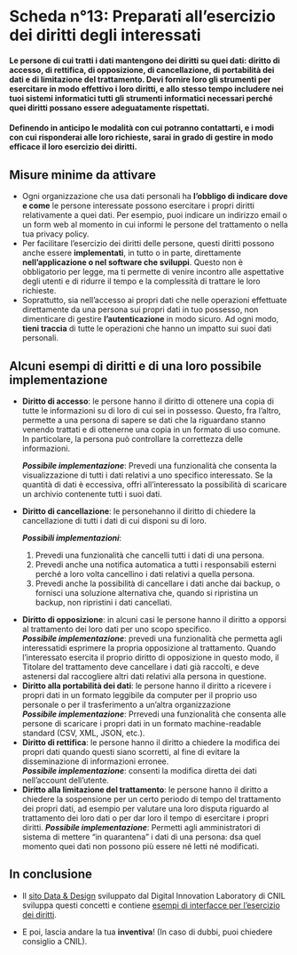 # Scheda n°13: Preparati all’esercizio dei diritti degli interessati

#### Le persone di cui tratti i dati mantengono dei diritti su quei dati: diritto di accesso, di rettifica, di opposizione, di cancellazione, di portabilità dei dati e di limitazione del trattamento. Devi fornire loro gli strumenti per esercitare in modo effettivo i loro diritti, e allo stesso tempo includere nei tuoi sistemi informatici tutti gli strumenti informatici necessari perché quei diritti possano essere adeguatamente rispettati.

#### Definendo in anticipo le modalità con cui potranno contattarti, e i modi con cui risponderai alle loro richieste, sarai in grado di gestire in modo efficace il loro esercizio dei diritti.


## Misure minime da attivare

* Ogni organizzazione che usa dati personali ha **l’obbligo di indicare dove e come** le persone interessate possono esercitare i propri diritti relativamente a quei dati. Per esempio, puoi indicare un indirizzo email o un form web al momento in cui informi le persone del trattamento o nella tua privacy policy.
* Per facilitare l’esercizio dei diritti delle persone, questi diritti possono anche essere **implementati**, in tutto o in parte, direttamente **nell’applicazione o nel software che sviluppi**. Questo non è obbligatorio per legge, ma ti permette di venire incontro alle aspettative degli utenti e di ridurre il tempo e la complessità di  trattare le loro richieste.
* Soprattutto, sia nell’accesso ai propri dati che nelle operazioni effettuate direttamente da una persona sui propri dati in tuo possesso, non dimenticare di gestire **l’autenticazione** in modo sicuro. Ad ogni modo, **tieni traccia** di tutte le operazioni che hanno un impatto sui suoi dati personali.



## Alcuni esempi di diritti e di una loro possibile implementazione

* **Diritto di accesso**: le persone hanno il diritto di ottenere una copia di tutte le informazioni su di loro di cui sei in possesso. Questo, fra l’altro, permette a una persona di sapere se dati che la riguardano stanno venendo trattati e di ottenerne una copia in un formato di uso comune. In particolare, la persona può controllare la correttezza delle informazioni.

  **_Possibile implementazione_**: Prevedi una funzionalità che consenta la visualizzazione di tutti i dati relativi a uno specifico interessato. Se la quantità di dati è eccessiva, offri all’interessato la possibilità di scaricare un archivio contenente tutti i suoi dati.

- **Diritto di cancellazione**: le personehanno il diritto di chiedere la cancellazione di tutti i dati di cui disponi su di loro.

  **_Possibili implementazioni_**:

  1. Prevedi una funzionalità che cancelli tutti i dati di una persona.
  2. Prevedi anche una notifica automatica a tutti i responsabili esterni perché a loro volta cancellino i dati relativi a quella persona.
  3. Prevedi anche la possibilità di cancellare i dati anche dai backup, o fornisci una soluzione alternativa che, quando si ripristina un backup, non ripristini i dati cancellati.

* **Diritto di opposizione**: in alcuni casi le persone hanno il diritto a opporsi al trattamento dei loro dati per uno scopo specifico.  
**_Possibile implementazione_**: prevedi una funzionalità che permetta agli interessatidi esprimere la propria opposizione al trattamento. Quando l’interessato esercita il proprio diritto di opposizione in questo modo, il Titolare del trattamento deve cancellare i dati già raccolti, e deve astenersi dal raccogliere altri dati relativi alla persona in questione.
* **Diritto alla portabilità dei dati**: le persone hanno il diritto a ricevere i propri dati in un formato leggibile da computer per il proprio uso personale o per il trasferimento a un’altra organizzazione  
  **_Possibile implementazione_**: Prrevedi una funzionalità che consenta alle persone di scaricare i propri dati in un formato machine-readable standard (CSV, XML, JSON, etc.).
* **Diritto di rettifica**: le persone hanno il diritto a chiedere la modifica dei propri dati quando questi siano scorretti, al fine di evitare la disseminazione di informazioni erronee.  
**_Possibile implementazione_**: consenti la modifica diretta dei dati nell’account dell’utente.
* **Diritto alla limitazione del trattamento**: le persone hanno il diritto a chiedere la sospensione per un certo periodo di tempo del trattamento dei propri dati, ad esempio per valutare una loro disputa riguardo al trattamento dei loro dati o per dar loro il tempo di esercitare i propri diritti.
  **_Possibile implementazione_**: Permetti agli amministratori di sistema di mettere “in quarantena” i dati di una persona: dsa quel momento quei dati non possono più essere né letti né modificati.

## In conclusione

* Il [sito Data & Design](https://design.cnil.fr/en) sviluppato dal Digital Innovation Laboratory di CNIL sviluppa questi concetti e contiene [esempi di interfacce per l’esercizio dei diritti](https://design.cnil.fr/en/concepts/exercising-rights/).

* E poi, lascia andare la tua **inventiva**! (In caso di dubbi, puoi chiedere consiglio a CNIL).
